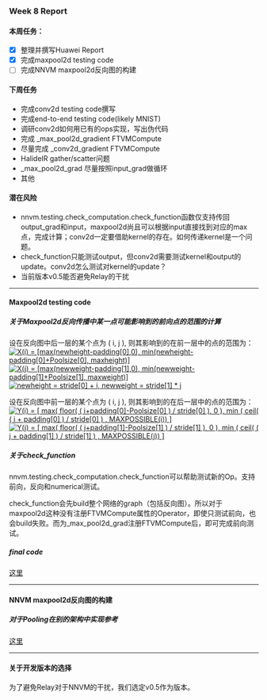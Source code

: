 ### Week 8 Report

#### 本周任务：
- [x] 整理并撰写Huawei Report
- [x] 完成maxpool2d testing code
- [ ] 完成NNVM maxpool2d反向图的构建

#### 下周任务
- 完成conv2d testing code撰写
- 完成end-to-end testing code(likely MNIST)
- 调研conv2d如何用已有的ops实现，写出伪代码
- 完成 _max_pool2d_gradient FTVMCompute
- 尽量完成 _conv2d_gradient FTVMCompute
- HalideIR gather/scatter问题
- _max_pool2d_grad 尽量按照input_grad做循环
- 其他

#### 潜在风险
- nnvm.testing.check_computation.check_function函数仅支持传回output_grad和input，maxpool2d尚且可以根据input直接找到对应的max点，完成计算；conv2d一定要借助kernel的存在。如何传递kernel是一个问题。
- check_function只能测试output，但conv2d需要测试kernel和output的update。conv2d怎么测试对kernel的update？
- 当前版本v0.5能否避免Relay的干扰

----------------------------------------

#### Maxpool2d testing code

##### 关于Maxpool2d反向传播中某一点可能影响到的前向点的范围的计算
设在反向图中后一层的某个点为 ( i, j ),
则其影响到的在前一层中的点的范围为：
<a href="https://www.codecogs.com/eqnedit.php?latex=X(i)&space;=&space;[max(newheight-padding[0],0),&space;min(newheight-padding[0]&plus;Poolsize[0],&space;maxheight)]" target="_blank"><img src="https://latex.codecogs.com/gif.latex?X(i)&space;=&space;[max(newheight-padding[0],0),&space;min(newheight-padding[0]&plus;Poolsize[0],&space;maxheight)]" title="X(i) = [max(newheight-padding[0],0), min(newheight-padding[0]+Poolsize[0], maxheight)]" /></a>
<a href="https://www.codecogs.com/eqnedit.php?latex=X(j)&space;=&space;[max(newweight-padding[1],0),&space;min(newweight-padding[1]&plus;Poolsize[1],&space;maxweight)]&space;newheight&space;=&space;stride[1]&space;*&space;j" target="_blank"><img src="https://latex.codecogs.com/gif.latex?X(j)&space;=&space;[max(newweight-padding[1],0),&space;min(newweight-padding[1]&plus;Poolsize[1],&space;maxweight)]&space;newheight&space;=&space;stride[1]&space;*&space;j" title="X(j) = [max(newweight-padding[1],0), min(newweight-padding[1]+Poolsize[1], maxweight)]" /></a>
<a href="https://www.codecogs.com/eqnedit.php?latex=newheight&space;=&space;stride[0]&space;&plus;&space;i,&space;newweight&space;=&space;stride[1]&space;*&space;j" target="_blank"><img src="https://latex.codecogs.com/gif.latex?newheight&space;=&space;stride[0]&space;&plus;&space;i,&space;newweight&space;=&space;stride[1]&space;*&space;j" title="newheight = stride[0] + i, newweight = stride[1] * j" /></a>

设在反向图中前一层的某个点为 ( i, j ),
则其影响到的在后一层中的点的范围为：
<a href="https://www.codecogs.com/eqnedit.php?latex=Y(i)&space;=&space;[&space;max(&space;floor(&space;(&space;i&plus;padding[0]-Poolsize[0]&space;)&space;/&space;stride[0]&space;),&space;0&space;),&space;min&space;(&space;ceil(&space;(&space;i&space;&plus;&space;padding[0]&space;)&space;/&space;stride[0]&space;)&space;,&space;MAXPOSSIBLE(i))&space;]" target="_blank"><img src="https://latex.codecogs.com/gif.latex?Y(i)&space;=&space;[&space;max(&space;floor(&space;(&space;i&plus;padding[0]-Poolsize[0]&space;)&space;/&space;stride[0]&space;),&space;0&space;),&space;min&space;(&space;ceil(&space;(&space;i&space;&plus;&space;padding[0]&space;)&space;/&space;stride[0]&space;)&space;,&space;MAXPOSSIBLE(i))&space;]" title="Y(i) = [ max( floor( ( i+padding[0]-Poolsize[0] ) / stride[0] ), 0 ), min ( ceil( ( i + padding[0] ) / stride[0] ) , MAXPOSSIBLE(i)) ]" /></a>
<a href="https://www.codecogs.com/eqnedit.php?latex=Y(j)&space;=&space;[&space;max(&space;floor(&space;(&space;j&plus;padding[1]-Poolsize[1]&space;)&space;/&space;stride[1]&space;),&space;0&space;),&space;min&space;(&space;ceil(&space;(&space;j&space;&plus;&space;padding[1]&space;)&space;/&space;stride[1]&space;)&space;,&space;MAXPOSSIBLE(j))&space;]" target="_blank"><img src="https://latex.codecogs.com/gif.latex?Y(j)&space;=&space;[&space;max(&space;floor(&space;(&space;j&plus;padding[1]-Poolsize[1]&space;)&space;/&space;stride[1]&space;),&space;0&space;),&space;min&space;(&space;ceil(&space;(&space;j&space;&plus;&space;padding[1]&space;)&space;/&space;stride[1]&space;)&space;,&space;MAXPOSSIBLE(j))&space;]" title="Y(j) = [ max( floor( ( j+padding[1]-Poolsize[1] ) / stride[1] ), 0 ), min ( ceil( ( j + padding[1] ) / stride[1] ) , MAXPOSSIBLE(j)) ]" /></a>

##### 关于check_function
nnvm.testing.check_computation.check_function可以帮助测试新的Op。支持前向，反向和numerical测试。

check_function会先build整个网络的graph（包括反向图）。所以对于maxpool2d这种没有注册FTVMCompute属性的Operator，即使只测试前向，也会build失败。而为_max_pool2d_grad注册FTVMCompute后，即可完成前向测试。


##### final code
[这里](https://github.com/acada-sjtu/EdgeTraining/blob/master/Code/edge-tvm/op-test-maxpool2d.py)

----------------------------------------

#### NNVM maxpool2d反向图的构建
##### 对于Pooling在别的架构中实现参考
[这里](https://shimo.im/docs/E4pBu1ZQn60bqpHJ/)

----------------------------------------


#### 关于开发版本的选择
为了避免Relay对于NNVM的干扰，我们选定v0.5作为版本。


